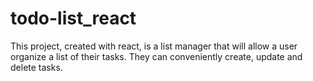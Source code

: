 # todo-list_react
This project, created with react, is a list manager that will allow a user organize a list of their tasks. They can conveniently create, update and delete tasks.
